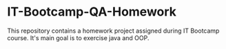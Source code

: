 # IT-Bootcamp-QA-Homework

This repository contains a homework project assigned during IT Bootcamp course. It's main goal is to exercise java and OOP.  
